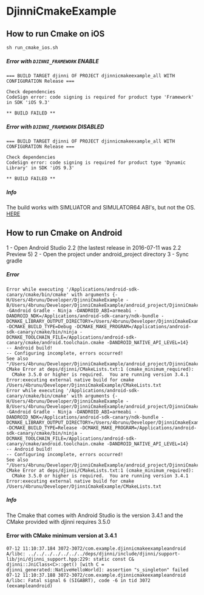 # DjinniCmakeExample

## How to run Cmake on iOS

`sh run_cmake_ios.sh`

##### Error with `DJINNI_FRAMEWORK` ENABLE
```
=== BUILD TARGET djinni OF PROJECT djinnicmakeexample_all WITH CONFIGURATION Release ===

Check dependencies
CodeSign error: code signing is required for product type 'Framework' in SDK 'iOS 9.3'

** BUILD FAILED **
```

##### Error with `DJINNI_FRAMEWORK` DISABLED
```
=== BUILD TARGET djinni OF PROJECT djinnicmakeexample_all WITH CONFIGURATION Release ===

Check dependencies
CodeSign error: code signing is required for product type 'Dynamic Library' in SDK 'iOS 9.3'

** BUILD FAILED **
```

##### Info
The build works with SIMLUATOR and SIMULATOR64 ABI's, but not the OS. [HERE](https://github.com/4brunu/DjinniCmakeExample/blob/master/run_cmake_ios.sh#L6)



## How to run Cmake on Android

1 - Open Android Studio 2.2 (the lastest release in 2016-07-11 was 2.2 Preview 5)
2 - Open the project under android_project directory
3 - Sync gradle

##### Error
```
Error while executing '/Applications/android-sdk-canary/cmake/bin/cmake' with arguments {-H/Users/4brunu/Developer/DjinniCmakeExample -B/Users/4brunu/Developer/DjinniCmakeExample/android_project/DjinniCmakeExampleAndroid/app/externalNativeBuild/cmake/debug/armeabi -GAndroid Gradle - Ninja -DANDROID_ABI=armeabi -DANDROID_NDK=/Applications/android-sdk-canary/ndk-bundle -DCMAKE_LIBRARY_OUTPUT_DIRECTORY=/Users/4brunu/Developer/DjinniCmakeExample/android_project/DjinniCmakeExampleAndroid/app/build/intermediates/cmake/debug/obj/armeabi -DCMAKE_BUILD_TYPE=Debug -DCMAKE_MAKE_PROGRAM=/Applications/android-sdk-canary/cmake/bin/ninja -DCMAKE_TOOLCHAIN_FILE=/Applications/android-sdk-canary/cmake/android.toolchain.cmake -DANDROID_NATIVE_API_LEVEL=14}
-- Android build!
-- Configuring incomplete, errors occurred!
See also "/Users/4brunu/Developer/DjinniCmakeExample/android_project/DjinniCmakeExampleAndroid/app/externalNativeBuild/cmake/debug/armeabi/CMakeFiles/CMakeOutput.log".
CMake Error at deps/djinni/CMakeLists.txt:1 (cmake_minimum_required):
  CMake 3.5.0 or higher is required.  You are running version 3.4.1
Error:executing external native build for cmake /Users/4brunu/Developer/DjinniCmakeExample/CMakeLists.txt
Error while executing '/Applications/android-sdk-canary/cmake/bin/cmake' with arguments {-H/Users/4brunu/Developer/DjinniCmakeExample -B/Users/4brunu/Developer/DjinniCmakeExample/android_project/DjinniCmakeExampleAndroid/app/externalNativeBuild/cmake/release/armeabi -GAndroid Gradle - Ninja -DANDROID_ABI=armeabi -DANDROID_NDK=/Applications/android-sdk-canary/ndk-bundle -DCMAKE_LIBRARY_OUTPUT_DIRECTORY=/Users/4brunu/Developer/DjinniCmakeExample/android_project/DjinniCmakeExampleAndroid/app/build/intermediates/cmake/release/obj/armeabi -DCMAKE_BUILD_TYPE=Release -DCMAKE_MAKE_PROGRAM=/Applications/android-sdk-canary/cmake/bin/ninja -DCMAKE_TOOLCHAIN_FILE=/Applications/android-sdk-canary/cmake/android.toolchain.cmake -DANDROID_NATIVE_API_LEVEL=14}
-- Android build!
-- Configuring incomplete, errors occurred!
See also "/Users/4brunu/Developer/DjinniCmakeExample/android_project/DjinniCmakeExampleAndroid/app/externalNativeBuild/cmake/release/armeabi/CMakeFiles/CMakeOutput.log".
CMake Error at deps/djinni/CMakeLists.txt:1 (cmake_minimum_required):
  CMake 3.5.0 or higher is required.  You are running version 3.4.1
Error:executing external native build for cmake /Users/4brunu/Developer/DjinniCmakeExample/CMakeLists.txt
```

##### Info
The Cmake that comes with Android Studio is the version 3.4.1 and the CMake provided with djinni requires 3.5.0 

#### Error with CMake minimum version at 3.4.1

```
07-12 11:10:37.184 3072-3072/com.example.djinnicmakeexampleandroid A/libc: ../../../../../../../deps/djinni/include/djinni/support-lib/jni/djinni_support.hpp:229: static const C& djinni::JniClass<C>::get() [with C = djinni_generated::NativeHelloWorld]: assertion "s_singleton" failed
07-12 11:10:37.188 3072-3072/com.example.djinnicmakeexampleandroid A/libc: Fatal signal 6 (SIGABRT), code -6 in tid 3072 (eexampleandroid)
```
